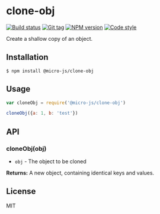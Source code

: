 
# clone-obj

[![Build status][travis-image]][travis-url]
[![Git tag][git-image]][git-url]
[![NPM version][npm-image]][npm-url]
[![Code style][standard-image]][standard-url]

Create a shallow copy of an object.

## Installation

    $ npm install @micro-js/clone-obj

## Usage

```js
var cloneObj = require('@micro-js/clone-obj')

cloneObj({a: 1, b: 'test'})
```

## API

### cloneObj(obj)

- `obj` - The object to be cloned

**Returns:** A new object, containing identical keys and values.

## License

MIT

[travis-image]: https://img.shields.io/travis/micro-js/clone-obj.svg?style=flat-square
[travis-url]: https://travis-ci.org/micro-js/clone-obj
[git-image]: https://img.shields.io/github/tag/micro-js/clone-obj.svg
[git-url]: https://github.com/micro-js/clone-obj
[standard-image]: https://img.shields.io/badge/code%20style-standard-brightgreen.svg?style=flat
[standard-url]: https://github.com/feross/standard
[npm-image]: https://img.shields.io/npm/v/@micro-js/clone-obj.svg?style=flat-square
[npm-url]: https://npmjs.org/package/@micro-js/clone-obj
